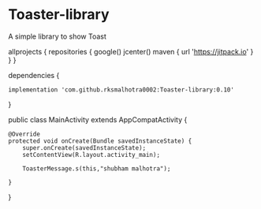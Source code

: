 # Toaster-library
A simple library to show Toast 

allprojects {
    repositories {
        google()
        jcenter()
        maven { url 'https://jitpack.io' }
    }
}

dependencies {

    implementation 'com.github.rksmalhotra0002:Toaster-library:0.10'
    
}

public class MainActivity extends AppCompatActivity {

    @Override
    protected void onCreate(Bundle savedInstanceState) {
        super.onCreate(savedInstanceState);
        setContentView(R.layout.activity_main);

        ToasterMessage.s(this,"shubham malhotra");

    }
}
